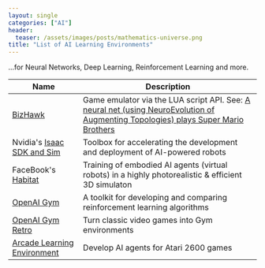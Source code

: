 ```yaml
---
layout: single
categories: ["AI"]
header:
  teaser: /assets/images/posts/mathematics-universe.png
title: "List of AI Learning Environments"
---
```


...for Neural Networks, Deep Learning, Reinforcement Learning and more.

| Name | Description |
| ---- | -------- |
| [BizHawk](https://github.com/TASVideos/BizHawk) | Game emulator via the LUA script API.  See: [A neural net (using NeuroEvolution of Augmenting Topologies) plays Super Mario Brothers](https://www.youtube.com/watch?v=qv6UVOQ0F44)
| Nvidia's [Isaac SDK and Sim](https://developer.nvidia.com/isaac-sdk) | Toolbox for accelerating the development and deployment of AI-powered robots|
| FaceBook's [Habitat](https://aihabitat.org/) |  Training of embodied AI agents (virtual robots) in a highly photorealistic & efficient 3D simulaton |
| [OpenAI Gym](https://gym.openai.com/) | A toolkit for developing and comparing reinforcement learning algorithms |
| [OpenAI Gym Retro](https://github.com/openai/retro) | Turn classic video games into Gym environments |
| [Arcade Learning Environment](https://github.com/mgbellemare/Arcade-Learning-Environment) | Develop AI agents for Atari 2600 games|
 